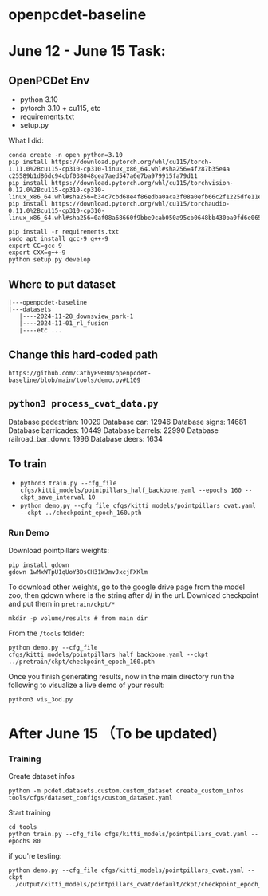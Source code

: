 # openpcdet-baseline
# June 12 - June 15 Task:
## OpenPCDet Env
- python 3.10
- pytorch 3.10 + cu115, etc
- requirements.txt
- setup.py

What I did:
```
conda create -n open python=3.10
pip install https://download.pytorch.org/whl/cu115/torch-1.11.0%2Bcu115-cp310-cp310-linux_x86_64.whl#sha256=4f287b35e4a
c25589b1d86dc94cbf038048cea7aed547a6e7ba979915fa79d11
pip install https://download.pytorch.org/whl/cu115/torchvision-0.12.0%2Bcu115-cp310-cp310-linux_x86_64.whl#sha256=b34c7cbd68e4f86edba0aca3f08a0efb66c2f1225dfe11ec7d15f120b8eb1bbc
pip install https://download.pytorch.org/whl/cu115/torchaudio-0.11.0%2Bcu115-cp310-cp310-linux_x86_64.whl#sha256=0af08a68660f9bbe9cab050a95cb0648bb430ba0fd6e065ca7735c181063d0e0

pip install -r requirements.txt
sudo apt install gcc-9 g++-9
export CC=gcc-9
export CXX=g++-9
python setup.py develop
```
## Where to put dataset
```
|---openpcdet-baseline
|---datasets
   |----2024-11-28_downsview_park-1
   |----2024-11-01_rl_fusion
   |----etc ...
```
## Change this hard-coded path
`https://github.com/CathyF9600/openpcdet-baseline/blob/main/tools/demo.py#L109`
## `python3 process_cvat_data.py`
Database pedestrian: 10029
Database car: 12946
Database signs: 14681
Database barricades: 10449
Database barrels: 22990
Database railroad_bar_down: 1996
Database deers: 1634
## To train
- `python3 train.py --cfg_file cfgs/kitti_models/pointpillars_half_backbone.yaml --epochs 160 --ckpt_save_interval 10`
- `python demo.py --cfg_file cfgs/kitti_models/pointpillars_cvat.yaml --ckpt ../checkpoint_epoch_160.pth`



### Run Demo
Download pointpillars weights:
```
pip install gdown
gdown 1wMxWTpU1qUoY3DsCH31WJmvJxcjFXKlm
```

To download other weights, go to the google drive page from the model zoo, then gdown <id> where <id> is the string after d/ in the url.
Download checkpoint and put them in `pretrain/ckpt/*`
```
mkdir -p volume/results # from main dir
```
From the `/tools` folder:
```
python demo.py --cfg_file cfgs/kitti_models/pointpillars_half_backbone.yaml --ckpt ../pretrain/ckpt/checkpoint_epoch_160.pth
```

Once you finish generating results, now in the main directory run the following to visualize a live demo of your result:
```
python3 vis_3od.py
```
# After June 15 （To be updated)
### Training
Create dataset infos
```
python -m pcdet.datasets.custom.custom_dataset create_custom_infos tools/cfgs/dataset_configs/custom_dataset.yaml
```
Start training
```
cd tools
python train.py --cfg_file cfgs/kitti_models/pointpillars_cvat.yaml --epochs 80
```
if you're testing:
```
python demo.py --cfg_file cfgs/kitti_models/pointpillars_cvat.yaml --ckpt ../output/kitti_models/pointpillars_cvat/default/ckpt/checkpoint_epoch_80.pth
```
